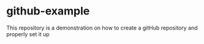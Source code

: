 # github-example
This repository is a demonstration on how to create a gitHub repository and properly set it up
